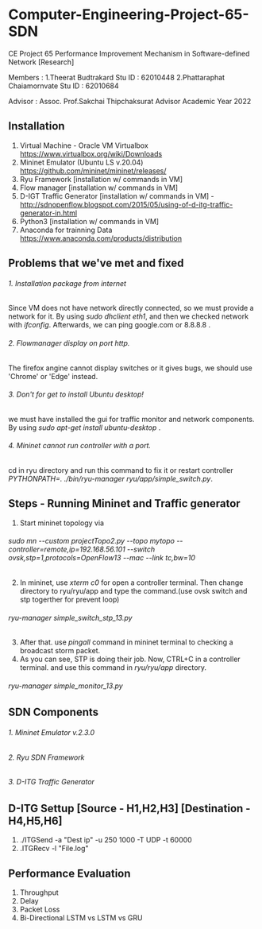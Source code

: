 # Computer-Engineering-Project-65-SDN
CE Project 65 Performance Improvement Mechanism in Software-defined Network [Research]

Members :
1.Theerat Budtrakard Stu ID : 62010448
2.Phattaraphat Chaiamornvate Stu ID : 62010684

Advisor :
Assoc. Prof.Sakchai Thipchaksurat Advisor
Academic Year 2022

## Installation
1. Virtual Machine - Oracle VM Virtualbox https://www.virtualbox.org/wiki/Downloads
2. Mininet Emulator (Ubuntu LS v.20.04) https://github.com/mininet/mininet/releases/
3. Ryu Framework [installation w/ commands in VM]
4. Flow manager [installation w/ commands in VM]
5. D-IGT Traffic Generator [installation w/ commands in VM] - http://sdnopenflow.blogspot.com/2015/05/using-of-d-itg-traffic-generator-in.html
6. Python3 [installation w/ commands in VM] 
7. Anaconda for trainning Data https://www.anaconda.com/products/distribution

## Problems that we've met and fixed
###### 1. Installation package from internet
Since VM does not have network directly connected, so we must provide a network for it. By using *sudo dhclient eth1*, and then we checked network with *ifconfig*. Afterwards, we can ping google.com or 8.8.8.8 .

###### 2. Flowmanager display on port http.
The firefox angine cannot display switches or it gives bugs, we should use 'Chrome' or 'Edge' instead.

###### 3. Don't for get to install Ubuntu desktop!
we must have installed the gui for traffic monitor and network components. By using *sudo apt-get install ubuntu-desktop* .

###### 4. Mininet cannot run controller with a port.
cd in ryu directory and run this command to fix it or restart controller *PYTHONPATH=. ./bin/ryu-manager ryu/app/simple_switch.py*.

## Steps - Running Mininet and Traffic generator
1. Start mininet topology via 
###### sudo mn --custom projectTopo2.py --topo mytopo --controller=remote,ip=192.168.56.101 --switch ovsk,stp=1,protocols=OpenFlow13 --mac --link tc,bw=10
2. In mininet, use *xterm c0* for open a controller terminal. Then change directory to ryu/ryu/app and type the command.(use ovsk switch and stp togerther for prevent loop)
###### ryu-manager simple_switch_stp_13.py
3. After that. use *pingall* command in mininet terminal to checking a broadcast storm packet.
4. As you can see, STP is doing their job. Now, CTRL+C in a controller terminal. and use this command in *ryu/ryu/app* directory.
###### ryu-manager simple_monitor_13.py

## SDN Components 
###### 1. Mininet Emulator v.2.3.0
###### 2. Ryu SDN Framework
###### 3. D-ITG Traffic Generator

## D-ITG Settup [Source - H1,H2,H3] [Destination - H4,H5,H6]
1. ./ITGSend -a "Dest ip" -u 250 1000 -T UDP -t 60000
2. .ITGRecv -l "File.log"

## Performance Evaluation
1. Throughput
2. Delay
3. Packet Loss
4. Bi-Directional LSTM vs LSTM vs GRU

